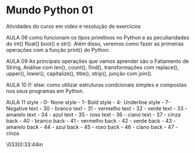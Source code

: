 # Mundo Python 01
Atividades do curso em video e resolução de exercícios

AULA 06 
 como funcionam os tipos primitivos no Python e as peculiaridades do int() float() bool() e str(). Além disso, veremos como fazer as primeiras operações com a função print() do Python.

AULA 09
As principais operações que vamos aprender são o  Fatiamento de String, Análise com len(), count(), find(),  transformações com replace(), upper(), lower(), capitalize(), title(), strip(), junção com join().

AULA 10
if:
else:
como utilizar estruturas condcionais simples e compostas nos seus programas em Python.

AULA 11
style - 0- None
style - 1- Bold
style - 4- Underline
style - 7- Negative 
text - 30 - branco
text - 31 - vermelho
text - 32 - verde
text - 33 - amarelo
text - 34 - azul
text - 35 - roxo
text - 36 - ciano 
text - 37 - cinza
back - 40 - branco
back - 41 - vermelho
back - 42 - verde
back - 43 - amarelo
back - 44 - azul
back - 45 - roxo
back - 46 - ciano
back - 47 - cinza

\033[0:33:44m
